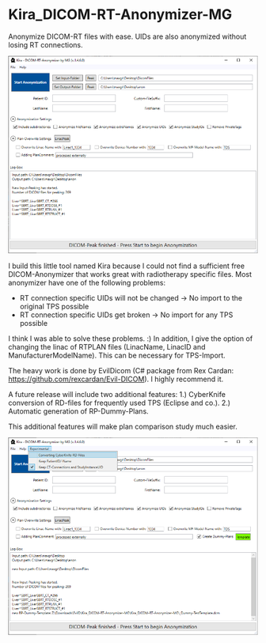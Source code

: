# Kira_DICOM-RT-Anonymizer-MG
Anonymize DICOM-RT files with ease. UIDs are also anonymized without losing RT connections.

![Test Image 6](https://github.com/Kiragroh/Kira_DICOM-RT-Anonymizer-MG/blob/main/GUIscreenshot.PNG)

I build this little tool named Kira because I could not find a sufficient free DICOM-Anonymizer that works great with radiotherapy specific files.
Most anonymizer have one of the following problems:
- RT connection specific UIDs will not be changed -> No import to the original TPS possible
- RT connection specific UIDs get broken -> No import for any TPS possible

I think I was able to solve these problems. :)
In addition, I give the option of changing the linac of RTPLAN files (LinacName, LinacID and ManufacturerModelName). This can be necessary for TPS-Import.

The heavy work is done by EvilDicom (C# package from Rex Cardan: https://github.com/rexcardan/Evil-DICOM). 
I highly recommend it.

A future release will include two additional features:
1.) CyberKnife conversion of RD-files for frequently used TPS (Eclipse and co.).
2.) Automatic generation of RP-Dummy-Plans.

This additional features will make plan comparison study much easier.

![Test Image 6](https://github.com/Kiragroh/Kira_DICOM-RT-Anonymizer-MG/blob/main/Future.PNG)
